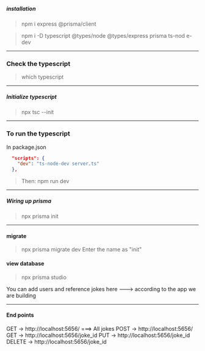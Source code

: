 ##### installation

> npm i express @prisma/client

> npm i -D typescript @types/node @types/express prisma ts-nod
> e-dev

---

### Check the typescript

> which typescript

---

##### Initialize typescript

> npx tsc --init

---

### To run the typescript

In package.json

```json
  "scripts": {
    "dev": "ts-node-dev server.ts"
  },
```

> Then: npm run dev

---

##### Wiring up prisma

> npx prisma init

---

#### migrate

> npx prisma migrate dev
> Enter the name as "init"

#### view database

> npx prisma studio

You can add users and reference jokes here ---> according to the app we are building

---

#### End points

GET -> http://localhost:5656/ ===> All jokes
POST -> http://localhost:5656/
GET -> http://localhost:5656/joke_id
PUT -> http://localhost:5656/joke_id
DELETE -> http://localhost:5656/joke_id
